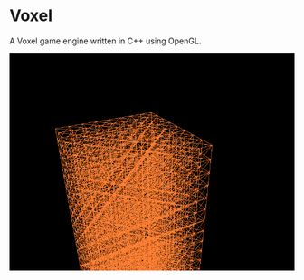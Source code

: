# Voxel

A Voxel game engine written in C++ using OpenGL.

![alt text](https://github.com/RevsRev/Voxel/blob/main/doc/img/first_chunk.png "First Chunk")
